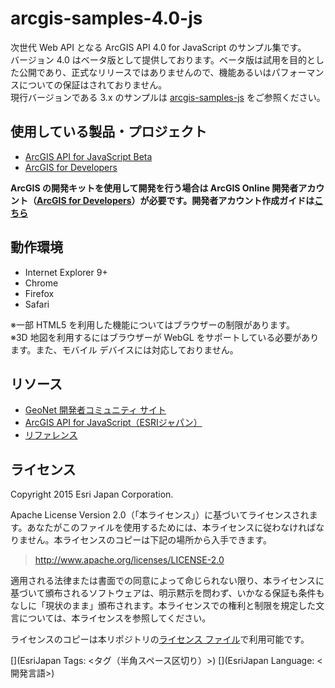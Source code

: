 # arcgis-samples-4.0-js

次世代 Web API となる ArcGIS API 4.0 for JavaScript のサンプル集です。  
バージョン 4.0 はベータ版として提供しております。ベータ版は試用を目的とした公開であり、正式なリリースではありませんので、機能あるいはパフォーマンスについての保証はされておりません。  
現行バージョンである 3.x のサンプルは [arcgis-samples-js](https://github.com/EsriJapan/arcgis-samples-js) をご参照ください。

## 使用している製品・プロジェクト

* [ArcGIS API for JavaScript Beta](https://developers.arcgis.com/javascript/beta/)
* [ArcGIS for Developers](https://developers.arcgis.com/en/)

**ArcGIS の開発キットを使用して開発を行う場合は ArcGIS Online 開発者アカウント（[ArcGIS for Developers](https://developers.arcgis.com/en/)）が必要です。開発者アカウント作成ガイドは[こちら](http://www.esrij.com/cgi-bin/wp/wp-content/uploads/documents/signup-esri-developers.pdf)**

## 動作環境

* Internet Explorer 9+
* Chrome
* Firefox
* Safari

※一部 HTML5 を利用した機能についてはブラウザーの制限があります。  
※3D 地図を利用するにはブラウザーが WebGL をサポートしている必要があります。また、モバイル デバイスには対応しておりません。

## リソース

* [GeoNet 開発者コミュニティ サイト](https://geonet.esri.com/groups/devcom-jp)
* [ArcGIS API for JavaScript（ESRIジャパン）](http://www.esrij.com/products/arcgis-api-for-javascript/)
* [リファレンス](https://developers.arcgis.com/javascript/beta/api-reference/)

## ライセンス
Copyright 2015 Esri Japan Corporation.

Apache License Version 2.0（「本ライセンス」）に基づいてライセンスされます。あなたがこのファイルを使用するためには、本ライセンスに従わなければなりません。本ライセンスのコピーは下記の場所から入手できます。

> http://www.apache.org/licenses/LICENSE-2.0

適用される法律または書面での同意によって命じられない限り、本ライセンスに基づいて頒布されるソフトウェアは、明示黙示を問わず、いかなる保証も条件もなしに「現状のまま」頒布されます。本ライセンスでの権利と制限を規定した文言については、本ライセンスを参照してください。

ライセンスのコピーは本リポジトリの[ライセンス ファイル](./LICENSE)で利用可能です。

[](EsriJapan Tags: <タグ（半角スペース区切り）>)
[](EsriJapan Language: <開発言語>)